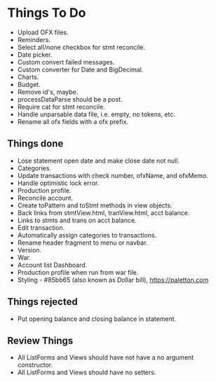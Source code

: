 # Things To Do

* Upload OFX files.
* Reminders.
* Select all/none checkbox for stmt reconcile.
* Date picker.
* Custom convert failed messages.
* Custom converter for Date and BigDecimal.
* Charts.
* Budget.
* Remove id's, maybe.
* processDataParse should be a post.
* Require cat for stmt reconcile.
* Handle unparsable data file, i.e. empty, no tokens, etc.
* Rename all ofx fields with a ofx prefix.

## Things done

* Lose statement open date and make close date not null.
* Categories.
* Update transactions with check number, ofxName, and ofxMemo.
* Handle optimistic lock error.
* Production profile.
* Reconcile account.
* Create toPattern and toStmt methods in view objects.
* Back links from stmtView.html, tranView.html, acct balance.
* Links to stmts and trans on acct balance. 
* Edit transaction.
* Automatically assign categories to transactions.
* Rename header fragment to menu or navbar.
* Version.
* War.
* Account list Dashboard.
* Production profile when run from war file.
* Styling - #85bb65 (also known as Dollar bill), https://paletton.com

## Things rejected

* Put opening balance and closing balance in statement.

## Review Things

* All ListForms and Views should have not have a no argument constructor.
* All ListForms and Views should have no setters.

